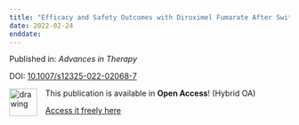 ```yaml
---
title: "Efficacy and Safety Outcomes with Diroximel Fumarate After Switching from Prior Therapies or Continuing on DRF: Results from the Phase 3 EVOLVE-MS-1 Study"
date: 2022-02-24
enddate:
---
```


Published in: *Advances in Therapy*

DOI: [10.1007/s12325-022-02068-7](https://doi.org/10.1007/s12325-022-02068-7)

<img src="https://upload.wikimedia.org/wikipedia/commons/thumb/7/77/Open_Access_logo_PLoS_transparent.svg/800px-Open_Access_logo_PLoS_transparent.svg.png" alt="drawing" width="50" align="left"/> &nbsp;&nbsp;&nbsp;This publication is available in **Open Access**! (Hybrid OA)

&nbsp;&nbsp;&nbsp;<a href="https://link.springer.com/content/pdf/10.1007/s12325-022-02068-7.pdf">Access it freely here</a>

